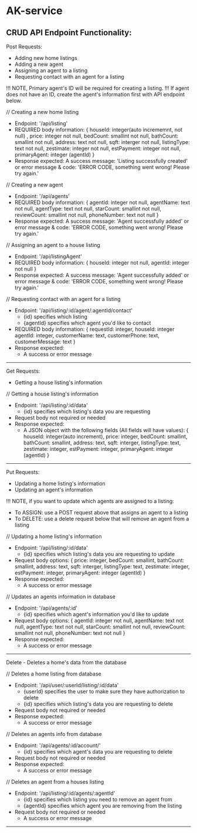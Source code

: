# AK-service

CRUD API Endpoint Functionality:
------------------------------------------------
Post Requests:
  - Adding new home listings
  - Adding a new agent
  - Assigning an agent to a listing
  - Requesting contact with an agent for a listing

!!! NOTE, Primary agent's ID will be required for creating a listing.
!!! If agent does not have an ID, create the agent's information first with API endpoint below.

// Creating a new home listing
  - Endpoint: '/api/listing'
  - REQUIRED body information:
    { houseId: integer(auto incrememnt, not null) ,
      price: integer not null,
      bedCount: smallint not null,
      bathCount: smallint not null,
      address: text not null,
      sqft: interger not null,
      listingType: text not null,
      zestimate: integer not null,
      estPayment: integer not null,
      primaryAgent: integer (agentId) }
  - Response expected:
    A success message:
    'Listing successfully created'
    or error message & code:
    'ERROR CODE, something went wrong! Please try again.'

// Creating a new agent
  - Endpoint: '/api/agents'
  - REQUIRED body information:
    { agentId: integer not null,
      agentName: text not null,
      agentType: text not null,
      starCount: smallint not null,
      reviewCount: smallint not null,
      phoneNumber: text not null }
  - Response expected:
    A success message:
    'Agent successfully added'
    or error message & code:
    'ERROR CODE, something went wrong! Please try again.'

// Assigning an agent to a house listing
  - Endpoint: '/api/listingAgent'
  - REQUIRED body information:
  { houseId: integer not null,
    agentId: integer not null }
  - Response expected:
    A success message:
    'Agent successfully added'
    or error message & code:
    'ERROR CODE, something went wrong! Please try again.'

// Requesting contact with an agent for a listing
  - Endpoint: '/api/listing/:id/agent/:agentId/contact'
    - {id} specifies which listing
    - {agentId} specifies which agent you'd like to contact
  - REQUIRED body information:
  { requestId: integer,
    houseId: integer
    agentId: integer,
    customerName: text,
    customerPhone: text,
    customerMessage: text }
  - Response expected:
    - A success or error message

------------------------------------------------
Get Requests:
  - Getting a house listing's information

// Getting a house listing's information
  - Endpoint: '/api/listing/:id/data'
    - {id} specifies which listing's data you are requesting
  - Request body not required or needed
  - Response expected:
    - A JSON object with the following fields (All fields will have values):
  { houseId: integer(auto increment),
    price: integer,
    bedCount: smallint,
    bathCount: smallint,
    address: text,
    sqft: interger,
    listingType: text,
    zestimate: integer,
    estPayment: integer,
    primaryAgent: integer (agentId) }

------------------------------------------------
Put Requests:
  - Updating a home listing's information
  - Updating an agent's information

!!! NOTE, if you want to update which agents are assigned to a listing:
  - To ASSIGN: use a POST request above that assigns an agent to a listing
  - To DELETE: use a delete request below that will remove an agent from a listing

// Updating a home listing's information
  - Endpoint: '/api/listing/:id/data'
    - {id} specifies which listing's data you are requesting to update
  - Request body options:
  { price: integer,
    bedCount: smallint,
    bathCount: smallint,
    address: text,
    sqft: interger,
    listingType: text,
    zestimate: integer,
    estPayment: integer,
    primaryAgent: integer (agentId) }
  - Response expected:
    - A success or error message

// Updates an agents information in database
  - Endpoint: '/api/agents/:id'
    - {id} specifies which agent's information you'd like to update
  - Request body options:
    { agentId: integer not null,
      agentName: text not null,
      agentType: text not null,
      starCount: smallint not null,
      reviewCount: smallint not null,
      phoneNumber: text not null }
  - Response expected:
    - A success or error message

------------------------------------------------
Delete - Deletes a home's data from the database

// Deletes a home listing from database
  - Endpoint: '/api/user/:userId/listing/:id/data'
    - {userId} specifies the user to make sure they have authorization to delete
    - {id} specifies which listing's data you are requesting to delete
  - Request body not required or needed
  - Response expected:
    - A success or error message

// Deletes an agents info from database
  - Endpoint: '/api/agents/:id/account/'
    - {id} specifies which agent's data you are requesting to delete
  - Request body not required or needed
  - Response expected:
    - A success or error message

// Deletes an agent from a houses listing
  - Endpoint: '/api/listing/:id/agents/:agentId'
    - {id} specifies which listing you need to remove an agent from
    - {agentId} specifies which agent you are removing from the listing
  - Request body not required or needed
    - A success or error message
------------------------------------------------